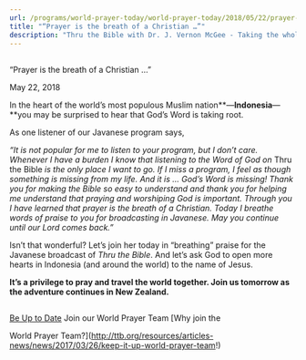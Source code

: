 ```yaml
---
url: /programs/world-prayer-today/world-prayer-today/2018/05/22/prayer-is-the-breath-of-a-christian
title: "“Prayer is the breath of a Christian …”"
description: "Thru the Bible with Dr. J. Vernon McGee - Taking the whole Word to the whole world"
---
```







## 
 “Prayer is the breath of a Christian …”


May 22, 2018




In the heart of the world’s most populous Muslim nation**—**Indonesia**—**you may be surprised to hear that God’s Word is taking root. 


As one listener of our Javanese program says, 


*“It is not popular for me to listen to your program, but I don’t care. Whenever I have a burden I know that listening to the Word of God on* Thru the Bible *is the only place I want to go. If I miss a program, I feel as though something is missing from my life. And it is … God’s Word is missing! Thank you for making the Bible so easy to understand and thank you for helping me understand that praying and worshiping God is important. Through you I have learned that prayer is the breath of a Christian. Today I breathe words of praise to you for broadcasting in Javanese. May you continue until our Lord comes back.”*


Isn’t that wonderful? Let’s join her today in “breathing” praise for the Javanese broadcast of *Thru the Bible*. And let’s ask God to open more hearts in Indonesia (and around the world) to the name of Jesus. 


**It’s a privilege to pray and travel the world together. Join us tomorrow as the adventure continues in New Zealand.**







## 




[Be Up to Date](http://feeds.feedburner.com/WorldPrayerToday "World Prayer Today RSS Feed")
Join our World Prayer Team
[Why join the  

World Prayer Team?](http://ttb.org/resources/articles-news/news/2017/03/26/keep-it-up-world-prayer-team!)




